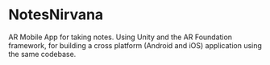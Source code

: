 # NotesNirvana

AR Mobile App for taking notes. 
Using Unity and the AR Foundation framework, for building a cross platform (Android and iOS) application using the same codebase.
